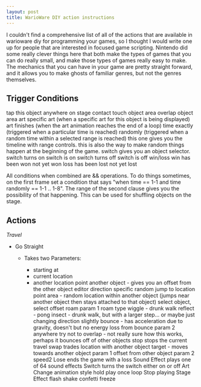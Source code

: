 ```yaml
---
layout: post
title: WarioWare DIY action instructions
---
```


I couldn't find a comprehensive list of all of the actions that are available in warioware diy for programming your games, so I thought I would write one up for people that are interested in focused game scripting. Nintendo did some really clever things here that both make the types of games that you can do really small, and make those types of games really easy to make. The mechanics that you can have in your game are pretty straight forward, and it allows you to make ghosts of familiar genres, but not the genres themselves.

Trigger Conditions
---------
tap
	this object
	anywhere on stage
contact
	touch
		object
		area
	overlap
		object
		area
art
	specific art (when a specific art for this object is being displayed)
	art finishes (when the art animation reaches the end of a loop)
time
	exactly (triggered when a particular time is reached)
	randomly (triggered when a random time within a selected range is reached)
		this one gives you the timeline with range controls. this is also the way to make random things happen at the beginning of the game.
switch
	gives you an object selector.
		switch turns  on
		switch is on
		switch turns off
		switch is off
win/loss
	win
	has been won
	not yet won
	loss
	has been lost
	not yet lost

All conditions when combined are && operations. To do things sometimes, on the first frame set a condition that says "when time == 1-1 and time randomly == 1-1 .. 1-8". The range of the second clause gives you the possibility of that happening. This can be used for shuffling objects on the stage.

Actions
-------

*Travel*

- Go Straight
	- Takes two Parameters:

        * starting at

		-	current location
		- 	another location
			point
			another object - gives you an offset from the other object editor
		direction
			specific
			random
	jump to
		location
			point
			area - random location within
		another object (jumps near another object then stays attached to that object)
			select object, select offset
	roam
		param 1 roam type
			wiggle - drunk walk
			reflect - pong
			insect - drunk walk, but with a larger step... or maybe just changing direction slightly 
			bounce - has acceleration due to gravity, doesn't but no energy loss from bounce
		param 2
			anywhere
			try not to overlap - not really sure how this works, perhaps it bounces off of other objects
	stop
		stops the current travel
	swap
		trades location with another object
	target - moves towards another object
		param 1
			offset from other object
		param 2
			speed2
Lose
	ends the game with a loss
Sound Effect
	plays one of 64 sound effects
Switch
	turns the switch either on or off
Art
	Change
		animation style
			hold
			play once
			loop
	Stop playing
Stage Effect
	flash
	shake
	confetti
	freeze